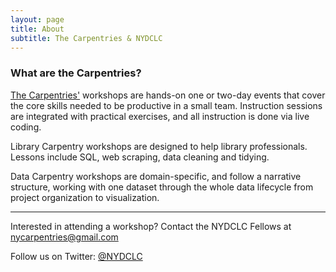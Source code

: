 ```yaml
---
layout: page
title: About
subtitle: The Carpentries & NYDCLC
---
```


### What are the Carpentries?
[The Carpentries'](https://carpentries.org/) workshops are hands-on one or two-day events that cover the core skills needed to be productive in a small team. Instruction sessions are integrated with practical exercises, and all instruction is done via live coding.

Library Carpentry workshops are designed to help library professionals. Lessons include SQL, web scraping, data cleaning and tidying. 

Data Carpentry workshops are domain-specific, and follow a narrative structure, working with one dataset through the whole data lifecycle from project organization to visualization.

---

Interested in attending a workshop?  Contact the NYDCLC Fellows at [nycarpentries@gmail.com](mailto:nycarpenties@gmail.com)

Follow us on Twitter: [@NYDCLC](https://twitter.com/nydclc)


